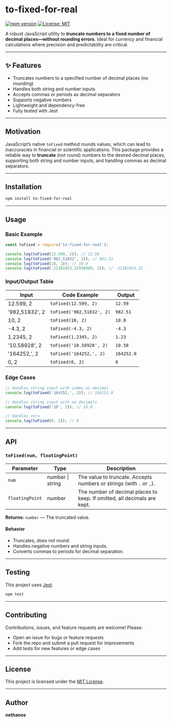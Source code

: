 # to-fixed-for-real

[![npm version](https://img.shields.io/npm/v/to-fixed-for-real.svg)](https://www.npmjs.com/package/to-fixed-for-real)
[![License: MIT](https://img.shields.io/badge/License-MIT-yellow.svg)](https://opensource.org/licenses/MIT)


A robust JavaScript utility to **truncate numbers to a fixed number of decimal places—without rounding errors**. Ideal for currency and financial calculations where precision and predictability are critical.

---

## ✨ Features
- Truncates numbers to a specified number of decimal places (no rounding)
- Handles both string and number inputs
- Accepts commas or periods as decimal separators
- Supports negative numbers
- Lightweight and dependency-free
- Fully tested with Jest

---

## Motivation
JavaScript’s native `toFixed` method rounds values, which can lead to inaccuracies in financial or scientific applications. This package provides a reliable way to **truncate** (not round) numbers to the desired decimal places, supporting both string and number inputs, and handling commas as decimal separators.

---

## Installation

```bash
npm install to-fixed-for-real
```

---

## Usage

### Basic Example
```js
const toFixed = require('to-fixed-for-real');

console.log(toFixed(12.599, 2)); // 12.59
console.log(toFixed('982,51832', 2)); // 982.51
console.log(toFixed(10, 2)); // 10.0
console.log(toFixed(-21381923.32938989, 2)); // -21381923.32
```

### Input/Output Table
| Input              | Code Example                        | Output         |
|--------------------|-------------------------------------|---------------|
| 12.599, 2          | `toFixed(12.599, 2)`                | `12.59`       |
| '982,51832', 2     | `toFixed('982,51832', 2)`           | `982.51`      |
| 10, 2              | `toFixed(10, 2)`                    | `10.0`        |
| -4.3, 2            | `toFixed(-4.3, 2)`                  | `-4.3`        |
| 1.2345, 2          | `toFixed(1.2345, 2)`                | `1.23`        |
| '10.58928', 2      | `toFixed('10.58928', 2)`            | `10.58`       |
| '164252,', 2       | `toFixed('164252,', 2)`             | `164252.0`    |
| 0, 2               | `toFixed(0, 2)`                     | `0`           |

### Edge Cases
```js
// Handles string input with comma as decimal
console.log(toFixed('164252,', 2)); // 164252.0

// Handles string input with no decimals
console.log(toFixed('10', 2)); // 10.0

// Handles zero
console.log(toFixed(0, 2)); // 0
```

---

## API

### `toFixed(num, floatingPoint)`

| Parameter      | Type            | Description                                                                 |
|--------------- |---------------- |-----------------------------------------------------------------------------|
| `num`          | number \| string | The value to truncate. Accepts numbers or strings (with `.` or `,`).         |
| `floatingPoint`| number          | The number of decimal places to keep. If omitted, all decimals are kept.     |

**Returns:** `number` — The truncated value.

#### Behavior
- Truncates, does not round.
- Handles negative numbers and string inputs.
- Converts commas to periods for decimal separation.

---

## Testing

This project uses [Jest](https://jestjs.io/).

```bash
npm test
```

---

## Contributing

Contributions, issues, and feature requests are welcome! Please:
- Open an issue for bugs or feature requests
- Fork the repo and submit a pull request for improvements
- Add tests for new features or edge cases

---

## License

This project is licensed under the [MIT License](LICENSE).

---

## Author

**nethanos**
